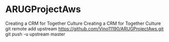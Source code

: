 # ARUGProjectAws
Creating a CRM for Together Culture 
Creating a CRM for Together Culture 
git remote add upstream 
https://github.com/Vino11190/ARUGProjectAws.git
git push -u upstream master
